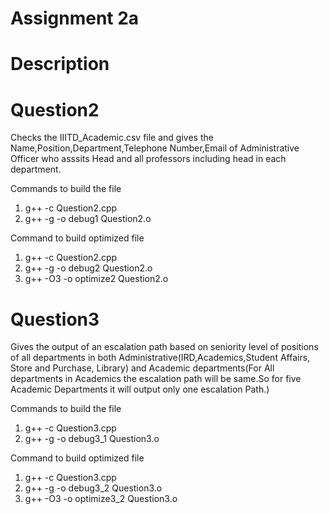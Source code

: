 # Assignment 2a
# Description
# Question2

Checks the IIITD_Academic.csv file and gives the Name,Position,Department,Telephone Number,Email of Administrative Officer who asssits Head and all professors including head in each department.

Commands to build the file
1)  g++ -c Question2.cpp
2) 	g++ -g -o debug1 Question2.o

Command to build optimized file
1)  g++ -c Question2.cpp
2) 	g++ -g -o debug2 Question2.o
3) 	g++ -O3 -o optimize2 Question2.o

# Question3
Gives the output of an escalation path based on seniority level of positions of all departments in both Administrative(IRD,Academics,Student Affairs, Store and Purchase, Library) and Academic departments(For All departments in Academics the escalation path will be same.So for five Academic Departments it will output only one escalation Path.)

Commands to build the file
1)  g++ -c Question3.cpp
2) 	g++ -g -o debug3_1 Question3.o

Command to build optimized file
1)  g++ -c Question3.cpp
2) 	g++ -g -o debug3_2 Question3.o
3) 	g++ -O3 -o optimize3_2 Question3.o
